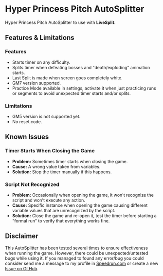 # Hyper Princess Pitch AutoSplitter

Hyper Princess Pitch AutoSplitter to use with **LiveSplit**.

## Features & Limitations

### Features

- Starts timer on any difficulty.
- Splits timer when defeating bosses and "death/exploding" animation starts.
- Last Split is made when screen goes completely white.
- GM7 version supported.
- Practice Mode available in settings, activate it when just practicing runs or segments to avoid unexpected timer starts and/or splits.

### Limitations

- GM5 version is not supported yet.
- No reset code.

## Known Issues

### Timer Starts When Closing the Game
- **Problem:** Sometimes timer starts when closing the game.
- **Cause:** A wrong value taken from variables.
- **Solution:** Stop the timer manually if this happens.

### Script Not Recognized
- **Problem:** Occasionally when opening the game, it won't recognize the script and won't execute any action.
- **Cause:** Specific instance when opening the game causing different variable values that are unrecognized by the script.
- **Solution:** Close the game and re-open it, test the timer before starting a "formal run" to verify that everything works fine.

## Disclaimer

This AutoSplitter has been tested several times to ensure effectiveness when running the game. However, there could be unexpected/untested bugs while using it. If you managed to found any error/bug you could consider send me a message to my profile in [Speedrun.com](https://www.speedrun.com/user/ZywelZill) or create a new [Issue on GitHub](https://github.com/ZywelZill/zywel-zill-autosplitters/issues).
